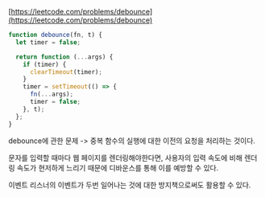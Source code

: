 [https://leetcode.com/problems/debounce](https://leetcode.com/problems/debounce)

```javascript
function debounce(fn, t) {
  let timer = false;

  return function (...args) {
    if (timer) {
      clearTimeout(timer);
    }
    timer = setTimeout(() => {
      fn(...args);
      timer = false;
    }, t);
  };
}
```

debounce에 관한 문제 -> 중복 함수의 실행에 대한 이전의 요청을 처리하는 것이다.

문자를 입력할 때마다 웹 페이지를 렌더링해야한다면, 사용자의 입력 속도에 비해 렌더링 속도가 현저하게 느리기 때문에 디바운스를 통해 이를 예방할 수 있다.

이벤트 리스너의 이벤트가 두번 일어나는 것에 대한 방지책으로써도 활용할 수 있다.
